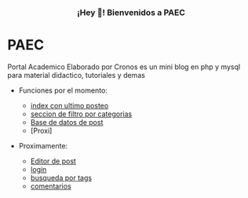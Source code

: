 <h3 align="center">¡Hey 👋! Bienvenidos a PAEC</h3>

# PAEC
Portal Academico Elaborado por Cronos es un mini blog en php y mysql para material didactico, tutoriales y demas

* Funciones por el momento:

    - [index con ultimo posteo](https://github.com/SOFT-cRONOS/PAEC)
    - [seccion de filtro por categorias](https://github.com/SOFT-cRONOS/PAEC)
    - [Base de datos de post](https://github.com/SOFT-cRONOS/PAEC)
    - [Proxi]

* Proximamente:

    - [Editor de post ](https://github.com/SOFT-cRONOS/PAEC)
    - [login](https://github.com/SOFT-cRONOS/PAEC)
    - [busqueda por tags](https://github.com/SOFT-cRONOS/PAEC)
    - [comentarios](https://github.com/SOFT-cRONOS/PAEC)